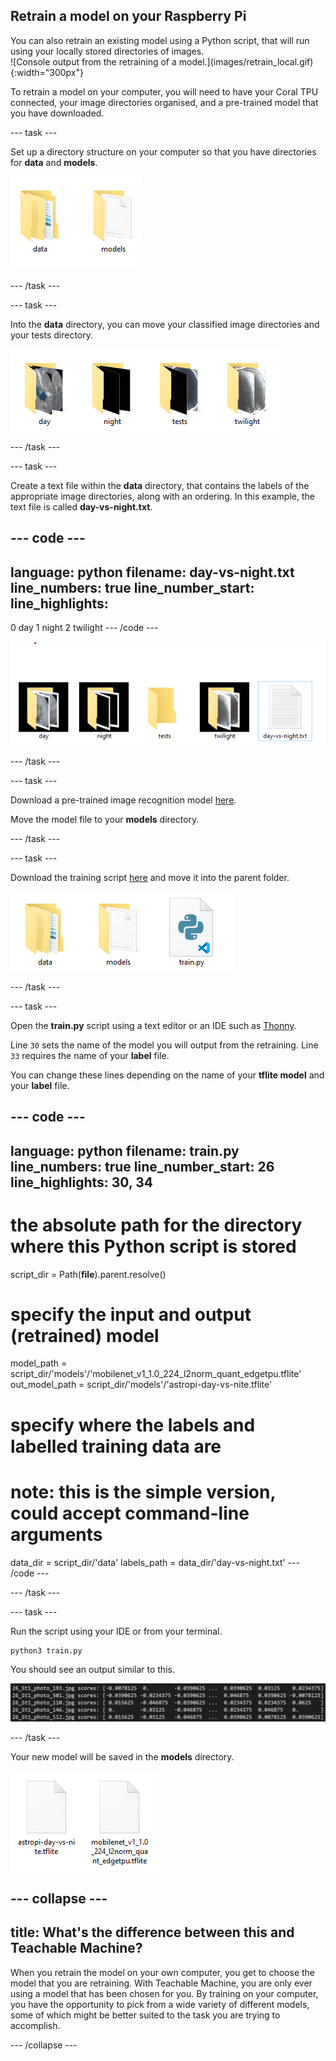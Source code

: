 ## Retrain a model on your Raspberry Pi

<div style="display: flex; flex-wrap: wrap">
<div style="flex-basis: 200px; flex-grow: 1; margin-right: 15px;">
You can also retrain an existing model using a Python script, that will run using your locally stored directories of images.
</div>
<div>
![Console output from the retraining of a model.](images/retrain_local.gif){:width="300px"}
</div>
</div>

To retrain a model on your computer, you will need to have your Coral TPU connected, your image directories organised, and a pre-trained model that you have downloaded.

--- task ---

Set up a directory structure on your computer so that you have directories for **data** and **models**.

!['Data' and 'models' directory in a file explorer.](images/directory_structure.png)

--- /task ---

--- task ---

Into the **data** directory, you can move your classified image directories and your tests directory.

![The four directories displayed.](images/directories.png)

--- /task ---

--- task ---

Create a text file within the **data** directory, that contains the labels of the appropriate image directories, along with an ordering. In this example, the text file is called **day-vs-night.txt**.

--- code ---
---
language: python
filename: day-vs-night.txt
line_numbers: true
line_number_start: 
line_highlights: 
---
0 day
1 night
2 twilight
--- /code ---

![Data directory now showing the day vs night text file.](images/data_directory.png)

--- /task ---

--- task ---

Download a pre-trained image recognition model [here](https://github.com/raspberrypilearning/image-id-coral/blob/master/en/resources/mobilenet_v1_1.0_224_l2norm_quant_edgetpu.tflite?raw=true).


Move the model file to your **models** directory.

--- /task ---

--- task ---

Download the training script [here](https://raw.githubusercontent.com/raspberrypilearning/image-id-coral/master/en/resources/train.py) and move it into the parent folder.

![parent directory showing the data and models directories along with the train.py script](images/parent_directory.png)

--- /task ---

--- task ---

Open the **train.py** script using a text editor or an IDE such as [Thonny](https://thonny.org/). 

Line `30` sets the name of the model you will output from the retraining.
Line `33` requires the name of your **label** file.

You can change these lines depending on the name of your **tflite model** and your **label** file.

--- code ---
---
language: python
filename: train.py
line_numbers: true
line_number_start: 26 
line_highlights: 30, 34
---
# the absolute path for the directory where this Python script is stored
script_dir = Path(__file__).parent.resolve()
# specify the input and output (retrained) model
model_path = script_dir/'models'/'mobilenet_v1_1.0_224_l2norm_quant_edgetpu.tflite'
out_model_path = script_dir/'models'/'astropi-day-vs-nite.tflite'
#  specify where the labels and labelled training data are
# note: this is the simple version, could accept command-line arguments
data_dir = script_dir/'data'
labels_path = data_dir/'day-vs-night.txt'
--- /code ---

--- /task ---

--- task ---

Run the script using your IDE or from your terminal.

```bash
python3 train.py
```

You should see an output similar to this.

![Output from a console showing images being processed along with the scores.](images/train_output.png)

--- /task ---

Your new model will be saved in the **models** directory.

![original and new model shown](images/models.png)

--- collapse ---
---
title: What's the difference between this and Teachable Machine?
---

When you retrain the model on your own computer, you get to choose the model that you are retraining. With Teachable Machine, you are only ever using a model that has been chosen for you. By training on your computer, you have the opportunity to pick from a wide variety of different models, some of which might be better suited to the task you are trying to accomplish.

--- /collapse ---
